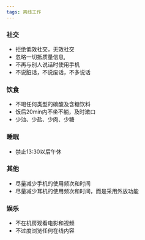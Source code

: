 ```yaml
---
tags: 离线工作
---
```


### 社交

- 拒绝低效社交，无效社交
- 忽略一切抵质量信息,
- 不再与别人说话时使用手机
- 不说脏话，不说废话，不多说话

### 饮食

- 不喝任何类型的碳酸及含糖饮料
- 饭后20min内不坐不躺，及时漱口
- 少油、少盐、少肉、少糖

### 睡眠

- 禁止13:30以后午休

### 其他

- 尽量减少手机的使用频次和时间
- 尽量减少耳机的使用频次和时间，而是采用外放功能

### 娱乐

- 不在机房观看电影和视频
- 不过度浏览任何在线内容


